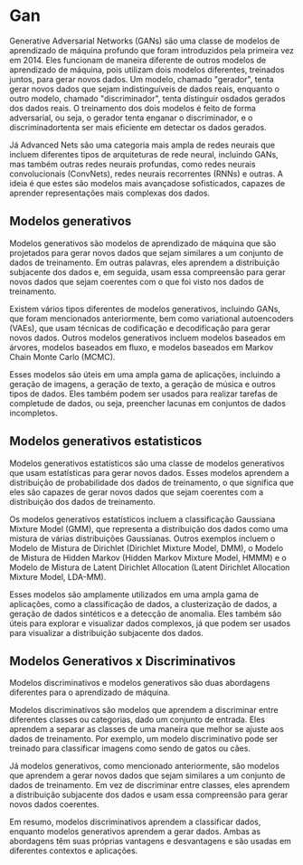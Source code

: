 # Gan

Generative Adversarial Networks (GANs) são uma classe de modelos de aprendizado de máquina profundo que foram introduzidos pela primeira vez em 2014. Eles funcionam de maneira diferente de outros modelos de aprendizado de máquina, pois utilizam dois modelos diferentes, treinados juntos, para gerar novos dados. Um modelo, chamado "gerador", tenta gerar novos dados que sejam indistinguíveis de dados reais, enquanto o outro modelo, chamado "discriminador", tenta distinguir osdados gerados dos dados reais. O treinamento dos dois modelos é feito de forma adversarial, ou seja, o gerador tenta enganar o discriminador, e o discriminadortenta ser mais eficiente em detectar os dados gerados.

Já Advanced Nets são uma categoria mais ampla de redes neurais que incluem diferentes tipos de arquiteturas de rede neural, incluindo GANs, mas também outras redes neurais profundas, como redes neurais convolucionais (ConvNets), redes neurais recorrentes (RNNs) e outras. A ideia é que estes são modelos mais avançadose sofisticados, capazes de aprender representações mais complexas dos dados.



## Modelos generativos

Modelos generativos são modelos de aprendizado de máquina que são projetados para gerar novos dados que sejam similares a um conjunto de dados de treinamento. Em outras palavras, eles aprendem a distribuição subjacente dos dados e, em seguida, usam essa compreensão para gerar novos dados que sejam coerentes com o que foi visto nos dados de treinamento.

Existem vários tipos diferentes de modelos generativos, incluindo GANs, que foram mencionados anteriormente, bem como variational autoencoders (VAEs), que usam técnicas de codificação e decodificação para gerar novos dados. Outros modelos generativos incluem modelos baseados em árvores, modelos baseados em fluxo, e modelos baseados em Markov Chain Monte Carlo (MCMC).

Esses modelos são úteis em uma ampla gama de aplicações, incluindo a geração de imagens, a geração de texto, a geração de música e outros tipos de dados. Eles também podem ser usados para realizar tarefas de completude de dados, ou seja, preencher lacunas em conjuntos de dados incompletos.


## Modelos generativos estatisticos

Modelos generativos estatísticos são uma classe de modelos generativos que usam estatísticas para gerar novos dados. Esses modelos aprendem a distribuição de probabilidade dos dados de treinamento, o que significa que eles são capazes de gerar novos dados que sejam coerentes com a distribuição dos dados de treinamento.

Os modelos generativos estatísticos incluem a classificação Gaussiana Mixture Model (GMM), que representa a distribuição dos dados como uma mistura de várias distribuições Gaussianas. Outros exemplos incluem o Modelo de Mistura de Dirichlet (Dirichlet Mixture Model, DMM), o Modelo de Mistura de Hidden Markov (Hidden Markov Mixture Model, HMMM) e o Modelo de Mistura de Latent Dirichlet Allocation (Latent Dirichlet Allocation Mixture Model, LDA-MM).

Esses modelos são amplamente utilizados em uma ampla gama de aplicações, como a classificação de dados, a clusterização de dados, a geração de dados sintéticos e a detecção de anomalia. Eles também são úteis para explorar e visualizar dados complexos, já que podem ser usados para visualizar a distribuição subjacente dos dados.



## Modelos Generativos x Discriminativos

Modelos discriminativos e modelos generativos são duas abordagens diferentes para o aprendizado de máquina.

Modelos discriminativos são modelos que aprendem a discriminar entre diferentes classes ou categorias, dado um conjunto de entrada. Eles aprendem a separar as classes de uma maneira que melhor se ajuste aos dados de treinamento. Por exemplo, um modelo discriminativo pode ser treinado para classificar imagens como sendo de gatos ou cães.

Já modelos generativos, como mencionado anteriormente, são modelos que aprendem a gerar novos dados que sejam similares a um conjunto de dados de treinamento. Em vez de discriminar entre classes, eles aprendem a distribuição subjacente dos dados e usam essa compreensão para gerar novos dados coerentes.

Em resumo, modelos discriminativos aprendem a classificar dados, enquanto modelos generativos aprendem a gerar dados. Ambas as abordagens têm suas próprias vantagens e desvantagens e são usadas em diferentes contextos e aplicações.













